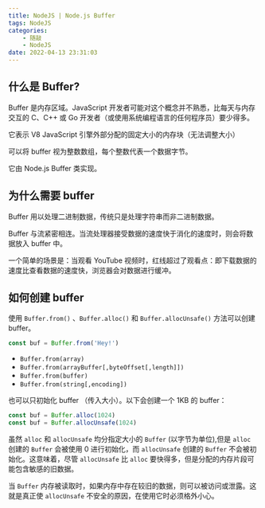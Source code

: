 ```yaml
---
title: NodeJS | Node.js Buffer
tags: NodeJS
categories:
    - 随敲
    - NodeJS
date: 2022-04-13 23:31:03
---
```


## 什么是 Buffer?

Buffer 是内存区域。JavaScript 开发者可能对这个概念并不熟悉，比每天与内存交互的 C、C++ 或 Go 开发者（或使用系统编程语言的任何程序员）要少得多。

它表示 V8 JavaScript 引擎外部分配的固定大小的内存块（无法调整大小）

可以将 buffer 视为整数数组，每个整数代表一个数据字节。

它由 Node.js Buffer 类实现。

<!-- more -->

## 为什么需要 buffer

Buffer 用以处理二进制数据，传统只是处理字符串而非二进制数据。

Buffer 与流紧密相连。当流处理器接受数据的速度快于消化的速度时，则会将数据放入 buffer 中。

一个简单的场景是：当观看 YouTube 视频时，红线超过了观看点：即下载数据的速度比查看数据的速度快，浏览器会对数据进行缓冲。

## 如何创建 buffer

使用 `Buffer.from()` 、`Buffer.alloc()` 和 `Buffer.allocUnsafe()` 方法可以创建 buffer。

```js
const buf = Buffer.from('Hey!')
```

-   `Buffer.from(array)`
-   `Buffer.from(arrayBuffer[,byteOffset[,length]])`
-   `Buffer.from(buffer)`
-   `Buffer.from(string[,encoding])`

也可以只初始化 buffer （传入大小）。以下会创建一个 1KB 的 buffer：

```js
const buf = Buffer.alloc(1024)
const buf = Buffer.allocUnsafe(1024)
```

虽然 `alloc` 和 `allocUnsafe` 均分指定大小的 `Buffer` (以字节为单位),但是 `alloc` 创建的 `Buffer` 会被使用 0 进行初始化，而 `allocUnsafe` 创建的 `Buffer` 不会被初始化。这意味着，尽管 `allocUnsafe` 比 `alloc` 要快得多，但是分配的内存片段可能包含敏感的旧数据。

当 `Buffer` 内存被读取时，如果内存中存在较旧的数据，则可以被访问或泄露。这就是真正使 `allocUnsafe` 不安全的原因，在使用它时必须格外小心。
